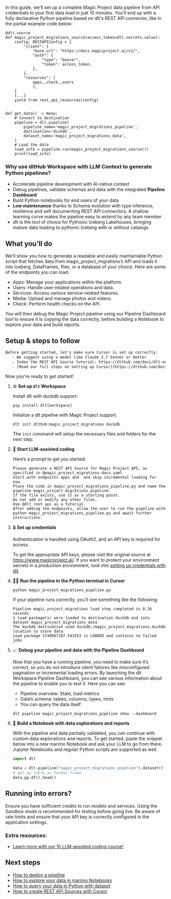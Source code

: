 In this guide, we'll set up a complete Magic Project data pipeline from API credentials to your first data load in just 10 minutes. You'll end up with a fully declarative Python pipeline based on dlt's REST API connector, like in the partial example code below:

```python-outcome
@dlt.source
def magic_project_migrations_source(access_token=dlt.secrets.value):
    config: RESTAPIConfig = {
        "client": {
            "base_url": "https://docs.magicproject.ai/v1/",
            "auth": {
                "type": "bearer",
                "token": access_token,
            },
        },
        "resources": [
            apps,,check,,users
            ],
    }
    [...]
    yield from rest_api_resources(config)


def get_data() -> None:
    # Connect to destination
    pipeline = dlt.pipeline(
        pipeline_name='magic_project_migrations_pipeline',
        destination='duckdb',
        dataset_name='magic_project_migrations_data', 
    )
    # Load the data
    load_info = pipeline.run(magic_project_migrations_source())
    print(load_info) 
```

### Why use dltHub Workspace with LLM Context to generate Python pipelines?

- Accelerate pipeline development with AI-native context
- Debug pipelines, validate schemas and data with the integrated **Pipeline Dashboard**
- Build Python notebooks for end users of your data
- **Low maintenance** thanks to Schema evolution with type inference, resilience and self documenting REST API connectors. A shallow learning curve makes the pipeline easy to extend by any team member
- dlt is the tool of choice for Pythonic Iceberg Lakehouses, bringing mature data loading to pythonic Iceberg with or without catalogs

## What you’ll do

We’ll show you how to generate a readable and easily maintainable Python script that fetches data from magic_project_migrations’s API and loads it into Iceberg, DataFrames, files, or a database of your choice. Here are some of the endpoints you can load:

- Apps: Manage your applications within the platform.
- Users: Handle user-related operations and data.
- Services: Access various service-related features.
- Media: Upload and manage photos and videos.
- Check: Perform health checks on the API.

You will then debug the Magic Project pipeline using our Pipeline Dashboard tool to ensure it is copying the data correctly, before building a Notebook to explore your data and build reports.

## Setup & steps to follow

```default
Before getting started, let's make sure Cursor is set up correctly:
   - We suggest using a model like Claude 3.7 Sonnet or better
   - Index the REST API Source tutorial: https://dlthub.com/docs/dlt-ecosystem/verified-sources/rest_api/ and add it to context as **@dlt rest api**
   - [Read our full steps on setting up Cursor](https://dlthub.com/docs/dlt-ecosystem/llm-tooling/cursor-restapi#23-configuring-cursor-with-documentation)
```

Now you're ready to get started!

1. ⚙️ **Set up `dlt` Workspace**
    
    Install dlt with duckdb support:
    ```shell
    pip install dlt[workspace]
    ```

    Initialize a dlt pipeline with Magic Project support.
    ```shell
    dlt init dlthub:magic_project_migrations duckdb
    ```

    The `init` command will setup the necessary files and folders for the next step.
    
2. 🤠 **Start LLM-assisted coding**
    
    Here’s a prompt to get you started:
    
    ```prompt
    Please generate a REST API Source for Magic Project API, as specified in @magic_project_migrations-docs.yaml 
    Start with endpoints apps and  and skip incremental loading for now. 
    Place the code in magic_project_migrations_pipeline.py and name the pipeline magic_project_migrations_pipeline. 
    If the file exists, use it as a starting point. 
    Do not add or modify any other files. 
    Use @dlt rest api as a tutorial. 
    After adding the endpoints, allow the user to run the pipeline with python magic_project_migrations_pipeline.py and await further instructions.
    ```

    
3. 🔒 **Set up credentials** 
    
    Authentication is handled using OAuth2, and an API key is required for access.
    
    To get the appropriate API keys, please visit the original source at https://www.magicproject.ai/.
    If you want to protect your environment secrets in a production environment, look into [setting up credentials with dlt](https://dlthub.com/docs/walkthroughs/add_credentials).
    
4. 🏃‍♀️ **Run the pipeline in the Python terminal in Cursor**
    
    ```shell
    python magic_project_migrations_pipeline.py
    ```
    
    If your pipeline runs correctly, you’ll see something like the following:
    
    ```shell
    Pipeline magic_project_migrations load step completed in 0.26 seconds
    1 load package(s) were loaded to destination duckdb and into dataset magic_project_migrations_data
    The duckdb destination used duckdb:/magic_project_migrations.duckdb location to store data
    Load package 1749667187.541553 is LOADED and contains no failed jobs
    ```
    
5. 📈 **Debug your pipeline and data with the Pipeline Dashboard**

    Now that you have a running pipeline, you need to make sure it’s correct, so you do not introduce silent failures like misconfigured pagination or incremental loading errors. By launching the dlt Workspace Pipeline Dashboard, you can see various information about the pipeline to enable you to test it. Here you can see:
    - Pipeline overview: State, load metrics
    - Data’s schema: tables, columns, types, hints
    - You can query the data itself
    
    ```shell
    dlt pipeline magic_project_migrations_pipeline show --dashboard
    ```
    
6. 🐍 **Build a Notebook with data explorations and reports**

    With the pipeline and data partially validated, you can continue with custom data explorations and reports. To get started, paste the snippet below into a new marimo Notebook and ask your LLM to go from there. Jupyter Notebooks and regular Python scripts are supported as well.

    
    ```python
    import dlt

   data = dlt.pipeline("magic_project_migrations_pipeline").dataset()
   # get pp table as Pandas frame
   data.pp.df().head()
    ```

## Running into errors?

Ensure you have sufficient credits to run models and services. Using the Sandbox mode is recommended for testing before going live. Be aware of rate limits and ensure that your API key is correctly configured in the application settings.

### Extra resources:

- [Learn more with our 1h LLM-assisted coding course!](https://www.youtube.com/watch?v=GGid70rnJuM)

## Next steps

- [How to deploy a pipeline](https://dlthub.com/docs/walkthroughs/deploy-a-pipeline)
- [How to explore your data in marimo Notebooks](https://dlthub.com/docs/general-usage/dataset-access/marimo)
- [How to query your data in Python with dataset](https://dlthub.com/docs/general-usage/dataset-access/dataset)
- [How to create REST API Sources with Cursor](https://dlthub.com/docs/dlt-ecosystem/llm-tooling/cursor-restapi)